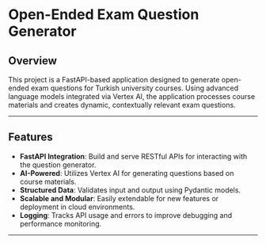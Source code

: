 
# Open-Ended Exam Question Generator

## Overview

This project is a FastAPI-based application designed to generate open-ended exam questions for Turkish university courses. Using advanced language models integrated via Vertex AI, the application processes course materials and creates dynamic, contextually relevant exam questions.

---

## Features

- **FastAPI Integration**: Build and serve RESTful APIs for interacting with the question generator.
- **AI-Powered**: Utilizes Vertex AI for generating questions based on course materials.
- **Structured Data**: Validates input and output using Pydantic models.
- **Scalable and Modular**: Easily extendable for new features or deployment in cloud environments.
- **Logging**: Tracks API usage and errors to improve debugging and performance monitoring.

---
